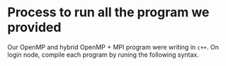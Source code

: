 
# Process to run all the program we provided 

Our OpenMP  and hybrid OpenMP + MPI program were writing in `c++`. On login node, compile each program by runing the following syntax. 

